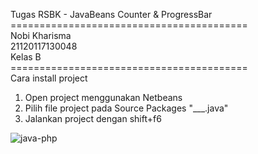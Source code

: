 Tugas RSBK - JavaBeans Counter & ProgressBar <br>
=========================================<br>
Nobi Kharisma <br>
21120117130048 <br>
Kelas B<br>
=========================================<br>
Cara install project <br>
1. Open project menggunakan Netbeans<br>
2. Pilih file project pada Source Packages "___.java"<br>
2. Jalankan project dengan shift+f6<br>

![java-php](https://user-images.githubusercontent.com/38358853/82061481-f8e17a80-96f2-11ea-8a3a-5f6b82e35e30.jpg)
